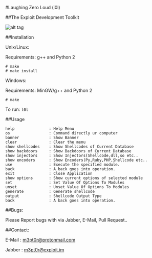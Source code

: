 #Laughing Zero Loud (l0l)

##The Exploit Development Toolkit 

![alt tag](http://i.hizliresim.com/a3ZrM7.jpg)

##Installation

Unix/Linux:

Requirements: g++ and Python 2

```
# make
# make install
```

Windows:

Requirements: MinGW/g++ and Python 2

```
# make
```

To run: `l0l`

##Usage

```
help               : Help Menu
os                 : Command directly ur computer
banner             : Show Banner
clear              : Clear the menu
show shellcodes    : Show Shellcodes of Current Database
show backdoors     : Show Backdoors of Current Database
show injectors     : Show Injectors(Shellcode,dll,so etc..
show encoders      : Show Encoders(Py,Ruby,PHP,Shellcode etc..
use                : Execute the specified module.
back               : A back goes into operation.
exit               : Close Application
show options       : Show current options of selected module
set                : Set Value Of Options To Modules
unset              : Unset Value Of Options To Modules
generate           : Generate shellcode
output             : Shellcode Output Type
back               : A back goes into operation.
```

##Bugs:

Please Report bugs with via Jabber, E-Mail, Pull Request..

##Contact:

E-Mail : m3pt0r@protonmail.com

Jabber : m3pt0r@exploit.im